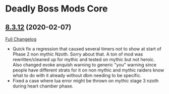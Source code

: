 # Deadly Boss Mods Core

## [8.3.12](https://github.com/DeadlyBossMods/DeadlyBossMods/tree/8.3.12) (2020-02-07)
[Full Changelog](https://github.com/DeadlyBossMods/DeadlyBossMods/compare/8.3.11...8.3.12)

- Quick fix a regression that caused several timers not to show at start of Phase 2 non mythic Nzoth. Sorry about that. A ton of mod was rewritten/cleaned up for mythic and tested on mythic but not heroic.  
    Also changed evoke anquish warning to generic "you" warning since people have different strats for it on non mythic and mythic raiders know what to do with it already without dbm needing to be specific.  
- Fixed a case where lua error might be thrown on mythic stage 3 nzoth  during heart chamber phase.  
